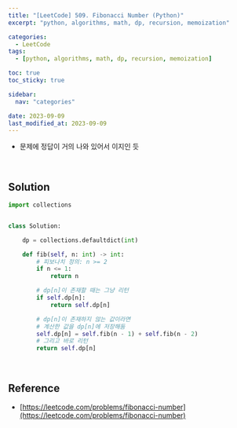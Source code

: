 ```yaml
---
title: "[LeetCode] 509. Fibonacci Number (Python)"
excerpt: "python, algorithms, math, dp, recursion, memoization"

categories:
  - LeetCode
tags:
  - [python, algorithms, math, dp, recursion, memoization]

toc: true
toc_sticky: true

sidebar:
  nav: "categories"

date: 2023-09-09
last_modified_at: 2023-09-09
---
```


- 문제에 정답이 거의 나와 있어서 이지인 듯

<br>

## Solution

```python
import collections


class Solution:

    dp = collections.defaultdict(int)

    def fib(self, n: int) -> int:
        # 피보나치 정의: n >= 2
        if n <= 1:
            return n

        # dp[n]이 존재할 때는 그냥 리턴
        if self.dp[n]:
            return self.dp[n]

        # dp[n]이 존재하지 않는 값이라면
        # 계산한 값을 dp[n]에 저장해둠
        self.dp[n] = self.fib(n - 1) + self.fib(n - 2)
        # 그리고 바로 리턴
        return self.dp[n]
```

<br>

## Reference

- [https://leetcode.com/problems/fibonacci-number](https://leetcode.com/problems/fibonacci-number)
